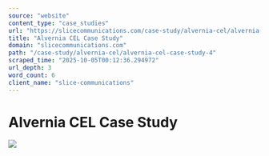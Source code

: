 ```yaml
---
source: "website"
content_type: "case_studies"
url: "https://slicecommunications.com/case-study/alvernia-cel/alvernia-cel-case-study-4"
title: "Alvernia CEL Case Study"
domain: "slicecommunications.com"
path: "/case-study/alvernia-cel/alvernia-cel-case-study-4"
scraped_time: "2025-10-05T00:12:36.294972"
url_depth: 3
word_count: 6
client_name: "slice-communications"
---
```


# Alvernia CEL Case Study

[![](https://slicecommunications.com/wp-content/uploads/2019/02/Alvernia-CEL-Case-Study-3-pdf-232x300.jpg)](https://slicecommunications.com/wp-content/uploads/2019/02/Alvernia-CEL-Case-Study-3.pdf)